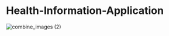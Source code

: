 # Health-Information-Application

![combine_images (2)](https://user-images.githubusercontent.com/128988435/228226948-d662cc1e-3a1d-442f-a5cb-0dacc81d1e62.jpg)
